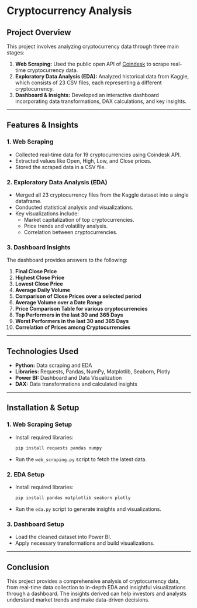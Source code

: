 # Cryptocurrency Analysis

## Project Overview
This project involves analyzing cryptocurrency data through three main stages:
1. **Web Scraping:** Used the public open API of [Coindesk](https://www.coindesk.com/) to scrape real-time cryptocurrency data.
2. **Exploratory Data Analysis (EDA):** Analyzed historical data from Kaggle, which consists of 23 CSV files, each representing a different cryptocurrency.
3. **Dashboard & Insights:** Developed an interactive dashboard incorporating data transformations, DAX calculations, and key insights.

---

## Features & Insights
### **1. Web Scraping**
- Collected real-time data for 19 cryptocurrencies using Coindesk API.
- Extracted values like Open, High, Low, and Close prices.
- Stored the scraped data in a CSV file.

### **2. Exploratory Data Analysis (EDA)**
- Merged all 23 cryptocurrency files from the Kaggle dataset into a single dataframe.
- Conducted statistical analysis and visualizations.
- Key visualizations include:
  - Market capitalization of top cryptocurrencies.
  - Price trends and volatility analysis.
  - Correlation between cryptocurrencies.

### **3. Dashboard Insights**
The dashboard provides answers to the following:
1. **Final Close Price**
2. **Highest Close Price**
3. **Lowest Close Price**
4. **Average Daily Volume**
5. **Comparison of Close Prices over a selected period**
6. **Average Volume over a Date Range**
7. **Price Comparison Table for various cryptocurrencies**
8. **Top Performers in the last 30 and 365 Days**
9. **Worst Performers in the last 30 and 365 Days**
10. **Correlation of Prices among Cryptocurrencies**

---

## Technologies Used
- **Python:** Data scraping and EDA
- **Libraries:** Requests, Pandas, NumPy, Matplotlib, Seaborn, Plotly
- **Power BI:** Dashboard and Data Visualization
- **DAX:** Data transformations and calculated insights

---

## Installation & Setup
### **1. Web Scraping Setup**
- Install required libraries:
  ```bash
  pip install requests pandas numpy
  ```
- Run the `web_scraping.py` script to fetch the latest data.

### **2. EDA Setup**
- Install required libraries:
  ```bash
  pip install pandas matplotlib seaborn plotly
  ```
- Run the `eda.py` script to generate insights and visualizations.

### **3. Dashboard Setup**
- Load the cleaned dataset into Power BI.
- Apply necessary transformations and build visualizations.

---

## Conclusion
This project provides a comprehensive analysis of cryptocurrency data, from real-time data collection to in-depth EDA and insightful visualizations through a dashboard. The insights derived can help investors and analysts understand market trends and make data-driven decisions.


